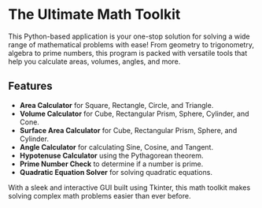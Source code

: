 # The Ultimate Math Toolkit

This Python-based application is your one-stop solution for solving a wide range of mathematical problems with ease! From geometry to trigonometry, algebra to prime numbers, this program is packed with versatile tools that help you calculate areas, volumes, angles, and more.

## Features

- **Area Calculator** for Square, Rectangle, Circle, and Triangle.
- **Volume Calculator** for Cube, Rectangular Prism, Sphere, Cylinder, and Cone.
- **Surface Area Calculator** for Cube, Rectangular Prism, Sphere, and Cylinder.
- **Angle Calculator** for calculating Sine, Cosine, and Tangent.
- **Hypotenuse Calculator** using the Pythagorean theorem.
- **Prime Number Check** to determine if a number is prime.
- **Quadratic Equation Solver** for solving quadratic equations.

With a sleek and interactive GUI built using Tkinter, this math toolkit makes solving complex math problems easier than ever before.
